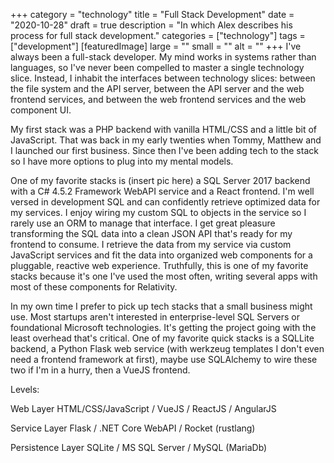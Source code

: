 +++
category = "technology"
title = "Full Stack Development"
date = "2020-10-28"
draft = true
description = "In which Alex describes his process for full stack development."
categories = ["technology"]
tags = ["development"]
[featuredImage]
  large = ""
  small = ""
  alt   = ""
+++
I've always been a full-stack developer. My mind works in systems rather than languages, so I've never been compelled to master a single technology slice. Instead, I inhabit the interfaces between technology slices: between the file system and the API server, between the API server and the web frontend services, and between the web frontend services and the web component UI.

My first stack was a PHP backend with vanilla HTML/CSS and a little bit of JavaScript. That was back in my early twenties when Tommy, Matthew and I launched our first business. Since then I've been adding tech to the stack so I have more options to plug into my mental models.

One of my favorite stacks is (insert pic here) a SQL Server 2017 backend with a C# 4.5.2 Framework WebAPI service and a React frontend. I'm well versed in development SQL and can confidently retrieve optimized data for my services. I enjoy wiring my custom SQL to objects in the service so I rarely use an ORM to manage that interface. I get great pleasure transforming the SQL data into a clean JSON API that's ready for my frontend to consume. I retrieve the data from my service via custom JavaScript services and fit the data into organized web components for a pluggable, reactive web experience. Truthfully, this is one of my favorite stacks because it's one I've used the most often, writing several apps with most of these components for Relativity.

In my own time I prefer to pick up tech stacks that a small business might use. Most startups aren't interested in enterprise-level SQL Servers or foundational Microsoft technologies. It's getting the project going with the least overhead that's critical. One of my favorite quick stacks is a SQLLite backend, a Python Flask web service (with werkzeug templates I don't even need a frontend framework at first), maybe use SQLAlchemy to wire these two if I'm in a hurry, then a VueJS frontend.

Levels:

Web Layer
  HTML/CSS/JavaScript / VueJS / ReactJS / AngularJS

Service Layer
Flask / .NET Core WebAPI / Rocket (rustlang)

Persistence Layer
SQLite / MS SQL Server / MySQL (MariaDb)
